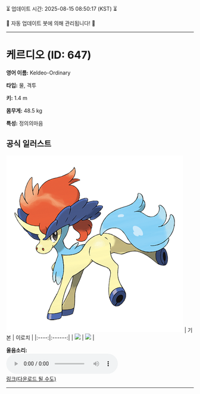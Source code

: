 
⏳ 업데이트 시간: 2025-08-15 08:50:17 (KST) ⏳

🤖 자동 업데이트 봇에 의해 관리됩니다! 🤖

---

# 케르디오 (ID: 647)
**영어 이름:** Keldeo-Ordinary

**타입:** 물, 격투

**키:** 1.4 m

**몸무게:** 48.5 kg

**특성:** 정의의마음

## 공식 일러스트
![](https://raw.githubusercontent.com/PokeAPI/sprites/master/sprites/pokemon/other/official-artwork/647.png)
| 기본 | 이로치 |
|:----:|:------:|
| <img src="https://raw.githubusercontent.com/PokeAPI/sprites/master/sprites/pokemon/647.png" width="200"> | <img src="https://raw.githubusercontent.com/PokeAPI/sprites/master/sprites/pokemon/shiny/647.png" width="200"> |

**울음소리:**<br><audio controls src="https://raw.githubusercontent.com/PokeAPI/cries/main/cries/pokemon/latest/647.ogg"></audio><br> [링크(다운로드 될 수도)](https://raw.githubusercontent.com/PokeAPI/cries/main/cries/pokemon/latest/647.ogg)


---
